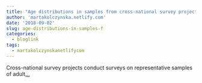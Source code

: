 ```yaml
---
title: "Age distributions in samples from cross-national survey projects"
author: 'martakolczynska.netlify.com'
date: '2018-09-02'
slug: age-distributions-in-samples-f
categories:
  - bloglink
tags:
  - martakolczynskanetlifycom
---
```


Cross-national survey projects conduct surveys on representative samples of adult[... <i class="fas fa-external-link-alt"></i>](https://martakolczynska.com/post/sdr-age-distributions/)

